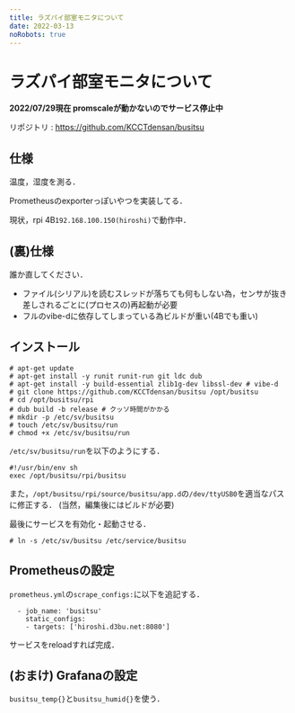 ```yaml
---
title: ラズパイ部室モニタについて
date: 2022-03-13
noRobots: true
---
```


# ラズパイ部室モニタについて

**2022/07/29現在 promscaleが動かないのでサービス停止中**

リポジトリ : https://github.com/KCCTdensan/busitsu

## 仕様

温度，湿度を測る．

Prometheusのexporterっぽいやつを実装してる．

現状，rpi 4B`192.168.100.150(hiroshi)`で動作中．

## (裏)仕様

誰か直してください．

- ファイル(シリアル)を読むスレッドが落ちても何もしない為，センサが抜き差しされるごとに(プロセスの)再起動が必要
- フルのvibe-dに依存してしまっている為ビルドが重い(4Bでも重い)

## インストール

```
# apt-get update
# apt-get install -y runit runit-run git ldc dub
# apt-get install -y build-essential zlib1g-dev libssl-dev # vibe-d
# git clone https://github.com/KCCTdensan/busitsu /opt/busitsu
# cd /opt/busitsu/rpi
# dub build -b release # クッソ時間がかかる
# mkdir -p /etc/sv/busitsu
# touch /etc/sv/busitsu/run
# chmod +x /etc/sv/busitsu/run
```

`/etc/sv/busitsu/run`を以下のようにする．

```
#!/usr/bin/env sh
exec /opt/busitsu/rpi/busitsu
```

また，`/opt/busitsu/rpi/source/busitsu/app.d`の`/dev/ttyUSB0`を適当なパスに修正する．
(当然，編集後にはビルドが必要)

最後にサービスを有効化・起動させる．

```
# ln -s /etc/sv/busitsu /etc/service/busitsu
```

## Prometheusの設定

`prometheus.yml`の`scrape_configs:`に以下を追記する．

```
  - job_name: 'busitsu'
    static_configs:
    - targets: ['hiroshi.d3bu.net:8080']
```

サービスをreloadすれば完成．

## (おまけ) Grafanaの設定

`busitsu_temp{}`と`busitsu_humid{}`を使う．
